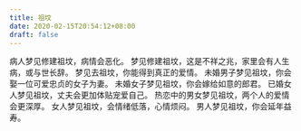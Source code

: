 ```yaml
---
title: 祖坟
date: 2020-02-15T20:54:12+08:00
draft: false
---
```


病人梦见修建祖坟，病情会恶化。
梦见修建祖坟，这是不祥之兆，家里会有人生病，或与世长辞。
梦见去祖坟，你能得到真正的爱情。
未婚男子梦见祖坟，你会娶一位可爱忠贞的女子为妻。
未婚女子梦见祖坟，你会嫁给如意的郎君。
已婚女人梦见祖坟，丈夫会更加体贴宠爱自己。
热恋中的男女梦见祖坟，两个人的爱情会更深厚。
女人梦见祖坟，会情绪低落，心情烦闷。
男人梦见祖坟，你会延年益寿。
